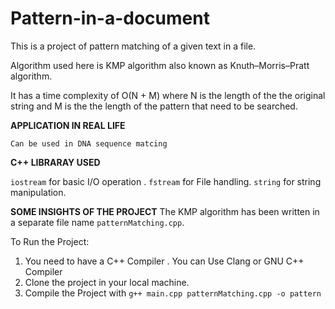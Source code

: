 # Pattern-in-a-document

This is a project of pattern matching of a given text in a file. 

Algorithm used here is KMP algorithm also known as Knuth–Morris–Pratt algorithm.

It has a time complexity of O(N + M) where N is the length of the the original string and M is the the length of the pattern that need to be searched. 

**APPLICATION IN REAL LIFE** 

`Can be used in DNA sequence matcing`

**C++ LIBRARAY USED**

`iostream` for basic I/O operation .
`fstream`  for File handling.
`string`  for string manipulation.

**SOME INSIGHTS OF THE PROJECT**
The KMP algorithm has been written in a separate file name `patternMatching.cpp`.

To Run the Project:

1) You need to have a C++ Compiler . You can Use Clang or GNU C++ Compiler
2) Clone the project in your local machine.
3) Compile the Project with `g++ main.cpp patternMatching.cpp -o pattern`
